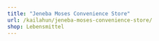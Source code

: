 ```yaml
---
title: "Jeneba Moses Convenience Store"
url: /kailahun/jeneba-moses-convenience-store/
shop: Lebensmittel
---
```

